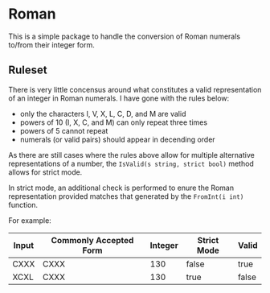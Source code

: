 # Roman

This is a simple package to handle the conversion of Roman numerals to/from their integer form.

## Ruleset

There is very little concensus around what constitutes a valid representation of an integer in Roman numerals. I have gone with the rules below:

 - only the characters I, V, X, L, C, D, and M are valid
 - powers of 10 (I, X, C, and M) can only repeat three times
 - powers of 5 cannot repeat
 - numerals (or valid pairs) should appear in decending order

As there are still cases where the rules above allow for multiple alternative representations of a number, the `IsValid(s string, strict bool)` method allows for strict mode.

In strict mode, an additional check is performed to enure the Roman representation provided matches that generated by the `FromInt(i int)` function.

For example:

| Input | Commonly Accepted Form | Integer | Strict Mode | Valid |
| ----- | ---------------------- | ------- | ----------- | ----- |
| CXXX  | CXXX                   | 130     | false       | true  |
| XCXL  | CXXX                   | 130     | true        | false |

